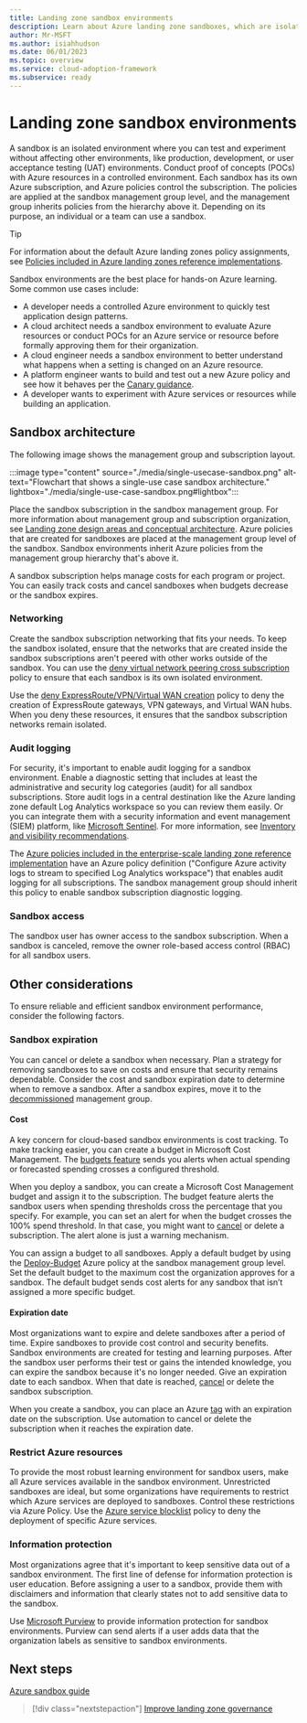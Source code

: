 ```yaml
---
title: Landing zone sandbox environments
description: Learn about Azure landing zone sandboxes, which are isolated environments to perform tests, and learn how to manage a sandbox by using subscriptions and policies.
author: Mr-MSFT
ms.author: isiahhudson
ms.date: 06/01/2023
ms.topic: overview
ms.service: cloud-adoption-framework
ms.subservice: ready
---
```


# Landing zone sandbox environments

A sandbox is an isolated environment where you can test and experiment without affecting other environments, like production, development, or user acceptance testing (UAT) environments. Conduct proof of concepts (POCs) with Azure resources in a controlled environment. Each sandbox has its own Azure subscription, and Azure policies control the subscription. The policies are applied at the sandbox management group level, and the management group inherits policies from the hierarchy above it. Depending on its purpose, an individual or a team can use a sandbox.

>[!TIP]
> For information about the default Azure landing zones policy assignments, see [Policies included in Azure landing zones reference implementations](https://github.com/Azure/Enterprise-Scale/wiki/ALZ-Policies#sandbox).

Sandbox environments are the best place for hands-on Azure learning. Some common use cases include:

- A developer needs a controlled Azure environment to quickly test application design patterns.
- A cloud architect needs a sandbox environment to evaluate Azure resources or conduct POCs for an Azure service or resource before formally approving them for their organization.
- A cloud engineer needs a sandbox environment to better understand what happens when a setting is changed on an Azure resource.
- A platform engineer wants to build and test out a new Azure policy and see how it behaves per the [Canary guidance](https://aka.ms/alz/canary).
- A developer wants to experiment with Azure services or resources while building an application.

## Sandbox architecture

The following image shows the management group and subscription layout.

:::image type="content" source="./media/single-usecase-sandbox.png" alt-text="Flowchart that shows a single-use case sandbox architecture." lightbox="./media/single-use-case-sandbox.png#lightbox":::

Place the sandbox subscription in the sandbox management group. For more information about management group and subscription organization, see [Landing zone design areas and conceptual architecture](/azure/cloud-adoption-framework/ready/landing-zone/design-areas). Azure policies that are created for sandboxes are placed at the management group level of the sandbox. Sandbox environments inherit Azure policies from the management group hierarchy that's above it.

A sandbox subscription helps manage costs for each program or project. You can easily track costs and cancel sandboxes when budgets decrease or the sandbox expires.

### Networking

Create the sandbox subscription networking that fits your needs. To keep the sandbox isolated, ensure that the networks that are created inside the sandbox subscriptions aren't peered with other works outside of the sandbox. You can use the [deny virtual network peering cross subscription](https://www.azadvertizer.net/azpolicyadvertizer/Deny-VNET-Peer-Cross-Sub.html) policy to ensure that each sandbox is its own isolated environment.

Use the [deny ExpressRoute/VPN/Virtual WAN creation](https://www.azadvertizer.net/azpolicyadvertizer/6c112d4e-5bc7-47ae-a041-ea2d9dccd749.html?desc=compareJson&left=https%3A%2F%2Fwww.azadvertizer.net%2Fazpolicyadvertizerjson%2F6c112d4e-5bc7-47ae-a041-ea2d9dccd749_1.0.0.json&right=https%3A%2F%2Fwww.azadvertizer.net%2Fazpolicyadvertizerjson%2F6c112d4e-5bc7-47ae-a041-ea2d9dccd749_2.0.0.json) policy to deny the creation of ExpressRoute gateways, VPN gateways, and Virtual WAN hubs. When you deny these resources, it ensures that the sandbox subscription networks remain isolated.

### Audit logging

For security, it's important to enable audit logging for a sandbox environment. Enable a diagnostic setting that includes at least the administrative and security log categories (audit) for all sandbox subscriptions. Store audit logs in a central destination like the Azure landing zone default Log Analytics workspace so you can review them easily. Or you can integrate them with a security information and event management (SIEM) platform, like [Microsoft Sentinel](/azure/sentinel/overview). For more information, see [Inventory and visibility recommendations](/azure/cloud-adoption-framework/ready/landing-zone/design-area/management-platform#inventory-and-visibility-recommendations).

The [Azure policies included in the enterprise-scale landing zone reference implementation](https://github.com/Azure/Enterprise-Scale/wiki/ALZ-Policies#intermediate-root) have an Azure policy definition ("Configure Azure activity logs to stream to specified Log Analytics workspace") that enables audit logging for all subscriptions. The sandbox management group should inherit this policy to enable sandbox subscription diagnostic logging.

### Sandbox access

The sandbox user has owner access to the sandbox subscription. When a sandbox is canceled, remove the owner role-based access control (RBAC) for all sandbox users.

## Other considerations

To ensure reliable and efficient sandbox environment performance, consider the following factors.

### Sandbox expiration

You can cancel or delete a sandbox when necessary. Plan a strategy for removing sandboxes to save on costs and ensure that security remains dependable. Consider the cost and sandbox expiration date to determine when to remove a sandbox. After a sandbox expires, move it to the [decommissioned](https://github.com/Azure/Enterprise-Scale/wiki/ALZ-Policies#decommissioned) management group.

#### Cost

A key concern for cloud-based sandbox environments is cost tracking. To make tracking easier, you can create a budget in Microsoft Cost Management. The [budgets feature](/azure/cost-management-billing/costs/tutorial-acm-create-budgets#create-a-budget-in-the-azure-portal) sends you alerts when actual spending or forecasted spending crosses a configured threshold.

When you deploy a sandbox, you can create a Microsoft Cost Management budget and assign it to the subscription. The budget feature alerts the sandbox users when spending thresholds cross the percentage that you specify. For example, you can set an alert for when the budget crosses the 100% spend threshold. In that case, you might want to [cancel](/azure/cost-management-billing/manage/cancel-azure-subscription#what-happens-after-subscription-cancellation) or delete a subscription. The alert alone is just a warning mechanism.

You can assign a budget to all sandboxes. Apply a default budget by using the [Deploy-Budget](https://www.azadvertizer.net/azpolicyadvertizer/Deploy-Budget.html) Azure policy at the sandbox management group level. Set the default budget to the maximum cost the organization approves for a sandbox. The default budget sends cost alerts for any sandbox that isn’t assigned a more specific budget.

#### Expiration date

Most organizations want to expire and delete sandboxes after a period of time. Expire sandboxes to provide cost control and security benefits. Sandbox environments are created for testing and learning purposes. After the sandbox user performs their test or gains the intended knowledge, you can expire the sandbox because it's no longer needed. Give an expiration date to each sandbox. When that date is reached, [cancel](/azure/cost-management-billing/manage/cancel-azure-subscription#what-happens-after-subscription-cancellation) or delete the sandbox subscription.

When you create a sandbox, you can place an Azure [tag](/azure/azure-resource-manager/management/tag-resources?tabs=json) with an expiration date on the subscription. Use automation to cancel or delete the subscription when it reaches the expiration date.

### Restrict Azure resources

To provide the most robust learning environment for sandbox users, make all Azure services available in the sandbox environment. Unrestricted sandboxes are ideal, but some organizations have requirements to restrict which Azure services are deployed to sandboxes. Control these restrictions via Azure Policy. Use the [Azure service blocklist](https://www.azadvertizer.net/azpolicyadvertizer/6c112d4e-5bc7-47ae-a041-ea2d9dccd749.html?desc=compareJson&left=https%3A%2F%2Fwww.azadvertizer.net%2Fazpolicyadvertizerjson%2F6c112d4e-5bc7-47ae-a041-ea2d9dccd749_1.0.0.json&right=https%3A%2F%2Fwww.azadvertizer.net%2Fazpolicyadvertizerjson%2F6c112d4e-5bc7-47ae-a041-ea2d9dccd749_2.0.0.json) policy to deny the deployment of specific Azure services.

### Information protection

Most organizations agree that it's important to keep sensitive data out of a sandbox environment. The first line of defense for information protection is user education. Before assigning a user to a sandbox, provide them with disclaimers and information that clearly states not to add sensitive data to the sandbox.

Use [Microsoft Purview](/azure/purview/overview) to provide information protection for sandbox environments. Purview can send alerts if a user adds data that the organization labels as sensitive to sandbox environments.

## Next steps

[Azure sandbox guide](/azure/architecture/guide/azure-sandbox/azure-sandbox)

> [!div class="nextstepaction"]
> [Improve landing zone governance](/azure/cloud-adoption-framework/ready/considerations/landing-zone-governance)
